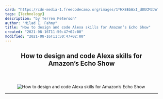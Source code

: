 ```yaml
---
card: "https://cdn-media-1.freecodecamp.org/images/1*HXEEbWxI_dUUCM3JoTDUAA.jpeg"
tags: [Technology]
description: "by Terren Peterson"
author: "Milad E. Fahmy"
title: "How to design and code Alexa skills for Amazon’s Echo Show"
created: "2021-08-16T11:50:47+02:00"
modified: "2021-08-16T11:50:47+02:00"
---
```

<div class="site-wrapper">
<main id="site-main" class="site-main outer">
<div class="inner">
<article class="post-full post tag-technology tag-amazon-echo tag-programming tag-startup tag-design ">
<header class="post-full-header">
<h1 class="post-full-title">How to design and code Alexa skills for Amazon’s Echo Show</h1>
</header>
<figure class="post-full-image">
<picture>
<source media="(max-width: 700px)" sizes="1px" srcset="data:image/gif;base64,R0lGODlhAQABAIAAAAAAAP///yH5BAEAAAAALAAAAAABAAEAAAIBRAA7 1w">
<source media="(min-width: 701px)" sizes="(max-width: 800px) 400px,
(max-width: 1170px) 700px,
1400px" srcset="https://cdn-media-1.freecodecamp.org/images/1*HXEEbWxI_dUUCM3JoTDUAA.jpeg 300w,
https://cdn-media-1.freecodecamp.org/images/1*HXEEbWxI_dUUCM3JoTDUAA.jpeg 600w,
https://cdn-media-1.freecodecamp.org/images/1*HXEEbWxI_dUUCM3JoTDUAA.jpeg 1000w,
https://cdn-media-1.freecodecamp.org/images/1*HXEEbWxI_dUUCM3JoTDUAA.jpeg 2000w">
<img onerror="this.style.display='none'" src="https://cdn-media-1.freecodecamp.org/images/1*HXEEbWxI_dUUCM3JoTDUAA.jpeg" alt="How to design and code Alexa skills for Amazon’s Echo Show">
</picture>
</figure>
<section class="post-full-content">
<div class="post-content medium-migrated-article">
</div>
<hr>
</section>
</article>
</div>
</main>
</div>
<!-- Google Tag Manager (noscript) -->
<!-- End Google Tag Manager (noscript) -->
